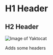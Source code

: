 # H1 Header
## H2 Header

![Image of Yaktocat](https://octodex.github.com/images/yaktocat.png)

Adds some headers
